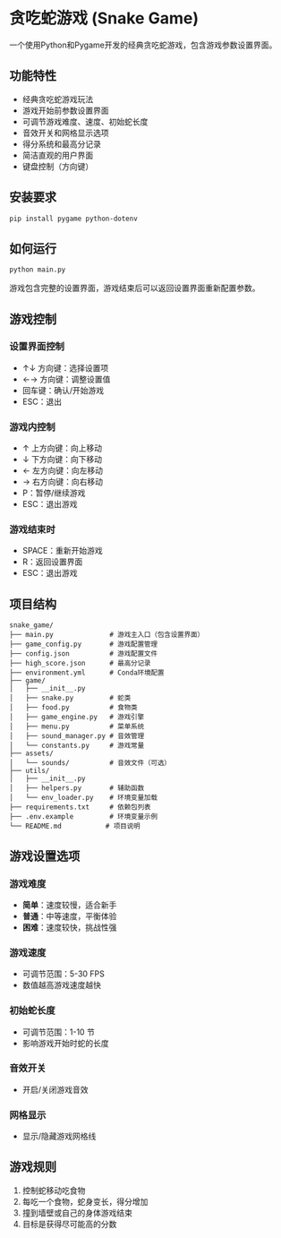 # 贪吃蛇游戏 (Snake Game)

一个使用Python和Pygame开发的经典贪吃蛇游戏，包含游戏参数设置界面。

## 功能特性

- 经典贪吃蛇游戏玩法
- 游戏开始前参数设置界面
- 可调节游戏难度、速度、初始蛇长度
- 音效开关和网格显示选项
- 得分系统和最高分记录
- 简洁直观的用户界面
- 键盘控制（方向键）

## 安装要求

```bash
pip install pygame python-dotenv
```

## 如何运行

```bash
python main.py
```

游戏包含完整的设置界面，游戏结束后可以返回设置界面重新配置参数。

## 游戏控制

### 设置界面控制
- ↑↓ 方向键：选择设置项
- ←→ 方向键：调整设置值
- 回车键：确认/开始游戏
- ESC：退出

### 游戏内控制
- ↑ 上方向键：向上移动
- ↓ 下方向键：向下移动
- ← 左方向键：向左移动
- → 右方向键：向右移动
- P：暂停/继续游戏
- ESC：退出游戏

### 游戏结束时
- SPACE：重新开始游戏
- R：返回设置界面
- ESC：退出游戏

## 项目结构

```
snake_game/
├── main.py              # 游戏主入口（包含设置界面）
├── game_config.py       # 游戏配置管理
├── config.json          # 游戏配置文件
├── high_score.json      # 最高分记录
├── environment.yml      # Conda环境配置
├── game/
│   ├── __init__.py
│   ├── snake.py         # 蛇类
│   ├── food.py          # 食物类
│   ├── game_engine.py   # 游戏引擎
│   ├── menu.py          # 菜单系统
│   ├── sound_manager.py # 音效管理
│   └── constants.py     # 游戏常量
├── assets/
│   └── sounds/          # 音效文件（可选）
├── utils/
│   ├── __init__.py
│   ├── helpers.py       # 辅助函数
│   └── env_loader.py    # 环境变量加载
├── requirements.txt     # 依赖包列表
├── .env.example         # 环境变量示例
└── README.md           # 项目说明
```

## 游戏设置选项

### 游戏难度
- **简单**：速度较慢，适合新手
- **普通**：中等速度，平衡体验
- **困难**：速度较快，挑战性强

### 游戏速度
- 可调节范围：5-30 FPS
- 数值越高游戏速度越快

### 初始蛇长度
- 可调节范围：1-10 节
- 影响游戏开始时蛇的长度

### 音效开关
- 开启/关闭游戏音效

### 网格显示
- 显示/隐藏游戏网格线

## 游戏规则

1. 控制蛇移动吃食物
2. 每吃一个食物，蛇身变长，得分增加
3. 撞到墙壁或自己的身体游戏结束
4. 目标是获得尽可能高的分数